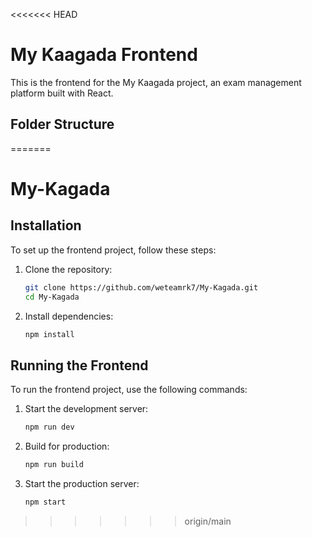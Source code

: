 <<<<<<< HEAD
# My Kaagada Frontend

This is the frontend for the My Kaagada project, an exam management platform built with React.

## Folder Structure
=======
# My-Kagada

## Installation

To set up the frontend project, follow these steps:

1. Clone the repository:
   ```bash
   git clone https://github.com/weteamrk7/My-Kagada.git
   cd My-Kagada
   ```

2. Install dependencies:
   ```bash
   npm install
   ```

## Running the Frontend

To run the frontend project, use the following commands:

1. Start the development server:
   ```bash
   npm run dev
   ```

2. Build for production:
   ```bash
   npm run build
   ```

3. Start the production server:
   ```bash
   npm start
   ```
>>>>>>> origin/main
